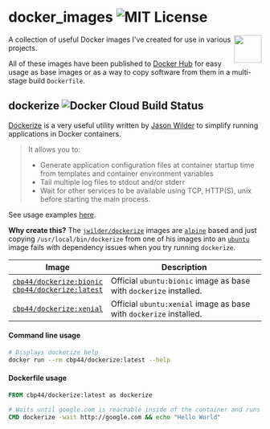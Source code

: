 docker_images ![MIT License](https://img.shields.io/badge/license-MIT-success)
=============

<img src="https://www.docker.com/sites/default/files/d8/2019-07/horizontal-logo-monochromatic-white.png" height="55" align="right" />
A collection of useful Docker images I've created for use in various projects.

All of these images have been published to [Docker Hub](https://hub.docker.com/) for easy usage as base images or as a way to copy software from them in a multi-stage build `Dockerfile`.

dockerize ![Docker Cloud Build Status](https://img.shields.io/docker/cloud/build/cbp44/dockerize)
---------
[Dockerize](https://github.com/jwilder/dockerize) is a very useful utility written by [Jason Wilder](http://jasonwilder.com/blog/2014/10/13/a-simple-way-to-dockerize-applications/) to simplify running applications in Docker containers.

> It allows you to:
>
> - Generate application configuration files at container startup time from templates and container environment variables
> - Tail multiple log files to stdout and/or stderr
> - Wait for other services to be available using TCP, HTTP(S), unix before starting the main process.

See usage examples [here](https://github.com/jwilder/dockerize#usage).

**Why create this?** The [`jwilder/dockerize`](https://hub.docker.com/r/jwilder/dockerize) images are [`alpine`](https://hub.docker.com/_/alpine) based and just copying `/usr/local/bin/dockerize` from one of his images into an [`ubuntu`](https://hub.docker.com/_/ubuntu) image fails with dependency issues when you try running `dockerize`.

| Image | Description |
| --- | --- |
| [`cbp44/dockerize:bionic`<br />`cbp44/dockerize:latest`](https://github.com/cbp44/docker_images/blob/master/dockerize/bionic/Dockerfile) | Official `ubuntu:bionic` image as base with `dockerize` installed.  |
| [`cbp44/dockerize:xenial`](https://github.com/cbp44/docker_images/blob/master/dockerize/xenial/Dockerfile) | Official `ubuntu:xenial` image as base with `dockerize` installed. |

#### Command line usage

```sh
# Displays dockerize help
docker run --rm cbp44/dockerize:latest --help
```

#### Dockerfile usage

```dockerfile
FROM cbp44/dockerize:latest as dockerize

# Waits until google.com is reachable inside of the container and runs echo command if it eventually is reachable. If it isn't reachable in 10 seconds, the container exits with failed exit status.
CMD dockerize -wait http://google.com && echo "Hello World"
```
